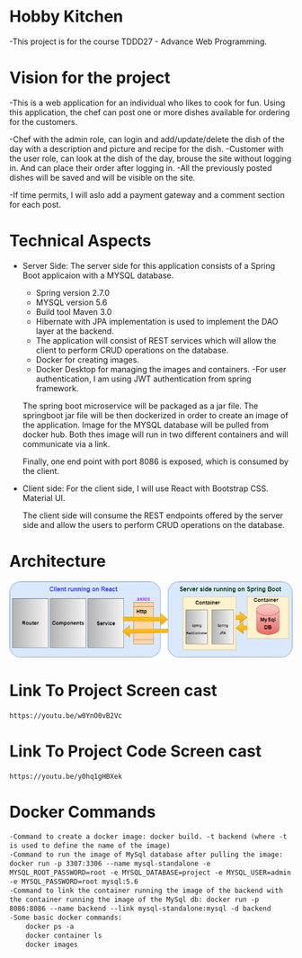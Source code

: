 # Hobby Kitchen

-This project is for the course TDDD27 - Advance Web Programming.


# Vision for the project

-This is a web application for an individual who likes to cook for fun. 
Using this application, the chef can post one or more dishes available for ordering for the customers.

-Chef with the admin role, can login and add/update/delete the dish of the day with a description and picture and recipe for the dish.
-Customer with the user role, can look at the dish of the day, brouse the site without logging in. And can place their order after logging in. 
-All the previously posted dishes will be saved and will be visible on the site.

-If time permits, I will aslo add a payment gateway and a comment section for each post.


# Technical Aspects

- Server Side:
    The server side for this application consists of a Spring Boot applicaion with a MYSQL database.
    - Spring version 2.7.0
    - MYSQL version  5.6
    - Build tool     Maven 3.0
    - Hibernate with JPA implementation is used to implement the DAO layer at the backend.
    - The application will consist of REST services which will allow the client to perform CRUD operations on the database.
	- Docker for creating images.
	- Docker Desktop for managing the images and containers.
	-For user authentication, I am using JWT authentication from spring framework.

    The spring boot microservice will be packaged as a jar file.
    The springboot jar file will be then dockerized in order to create an image of the application.
    Image for the MYSQL database will be pulled from docker hub.
    Both thes image will run in two different containers and will communicate via a link.

    Finally, one end point with port 8086 is exposed, which is consumed by the client.

- Client side:
    For the client side, I will use React with Bootstrap CSS.
	Material UI.
	
    The client side will consume the REST endpoints offered by the server side and allow the users to perform CRUD operations on
    the database.

# Architecture

 ![](Architecture.png)
 
 # Link To Project Screen cast
	
	https://youtu.be/w0YnO0vB2Vc

# Link To Project Code Screen cast

	https://youtu.be/y0hq1gHBXek
	
# Docker Commands

	-Command to create a docker image: docker build. -t backend (where -t is used to define the name of the image)
	-Command to run the image of MySql database after pulling the image: docker run -p 3307:3306 --name mysql-standalone -e MYSQL_ROOT_PASSWORD=root -e MYSQL_DATABASE=project -e MYSQL_USER=admin -e MYSQL_PASSWORD=root mysql:5.6
	-Command to link the container running the image of the backend with the container running the image of the MySql db: docker run -p 8086:8086 --name backend --link mysql-standalone:mysql -d backend
	-Some basic docker commands:
		docker ps -a
		docker container ls
		docker images
		